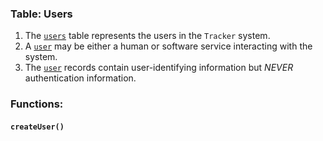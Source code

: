 ### Table: Users
1. The [`users`](./050-users.md) table represents the users in the `Tracker` system.
2. A [`user`](./050-users.md) may be either a human or software service interacting with the system.
3. The [`user`](./050-users.md) records contain user-identifying information but *NEVER* authentication information.
### Functions:
#### `createUser()`



